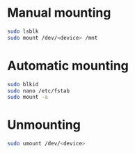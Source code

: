 # Manual mounting

```bash
sudo lsblk
sudo mount /dev/<device> /mnt
```
# Automatic mounting

```bash
sudo blkid
sudo nano /etc/fstab
sudo mount -a
```

# Unmounting
```bash
sudo umount /dev/<device>
```